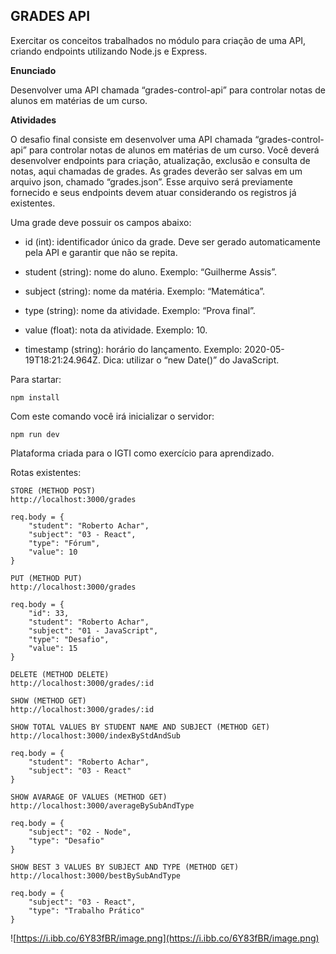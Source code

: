 

## GRADES API

Exercitar os conceitos trabalhados no módulo para criação de uma API, criando endpoints utilizando Node.js e Express.

**Enunciado**

Desenvolver uma API chamada “grades-control-api” para controlar notas de alunos em matérias de um curso.

**Atividades**

O desafio final consiste em desenvolver uma API chamada “grades-control-api” para controlar notas de alunos em matérias de um curso. Você deverá desenvolver endpoints para criação, atualização, exclusão e consulta de notas, aqui chamadas de grades. As grades deverão ser salvas em um arquivo json, chamado “grades.json”. Esse arquivo será previamente fornecido e seus endpoints devem atuar considerando os registros já existentes.

Uma grade deve possuir os campos abaixo:

- id (int): identificador único da grade. Deve ser gerado automaticamente pela API e garantir que não se repita.

- student (string): nome do aluno. Exemplo: “Guilherme Assis”.

- subject (string): nome da matéria. Exemplo: “Matemática”.

- type (string): nome da atividade. Exemplo: “Prova final”.

- value (float): nota da atividade. Exemplo: 10.

- timestamp (string): horário do lançamento. Exemplo: 2020-05-19T18:21:24.964Z. Dica: utilizar o “new Date()” do JavaScript.



Para startar:

```
npm install
```
Com este comando você irá inicializar o servidor:
```
npm run dev
```
Plataforma criada para o IGTI como exercício para aprendizado.

Rotas existentes:
```
STORE (METHOD POST)
http://localhost:3000/grades

req.body = {
	"student": "Roberto Achar",
	"subject": "03 - React",
	"type": "Fórum",
	"value": 10
}
```
```
PUT (METHOD PUT)
http://localhost:3000/grades

req.body = {
	"id": 33,
	"student": "Roberto Achar",
	"subject": "01 - JavaScript",
	"type": "Desafio",
	"value": 15
}
```
```
DELETE (METHOD DELETE)
http://localhost:3000/grades/:id
```
```
SHOW (METHOD GET)
http://localhost:3000/grades/:id
```
```
SHOW TOTAL VALUES BY STUDENT NAME AND SUBJECT (METHOD GET)
http://localhost:3000/indexByStdAndSub

req.body = {
	"student": "Roberto Achar",
	"subject": "03 - React"
}
```
```
SHOW AVARAGE OF VALUES (METHOD GET)
http://localhost:3000/averageBySubAndType

req.body = {
	"subject": "02 - Node",
	"type": "Desafio"
}
```
```
SHOW BEST 3 VALUES BY SUBJECT AND TYPE (METHOD GET)
http://localhost:3000/bestBySubAndType

req.body = {
	"subject": "03 - React",
	"type": "Trabalho Prático"
}
```

![https://i.ibb.co/6Y83fBR/image.png](https://i.ibb.co/6Y83fBR/image.png)
